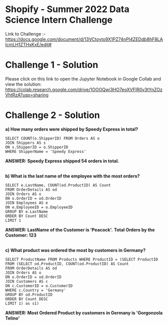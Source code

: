 # Shopify - Summer 2022 Data Science Intern Challenge 

Link to Challenge :-   
https://docs.google.com/document/d/13VCtoyto9X1PZ74nPI4ZEDdb8hF8LAlcmLH1ZTHxKxE/edit#  
  
# Challenge 1 - Solution
Please click on this link to open the Jupyter Notebook in Google Collab and view the solution:  
https://colab.research.google.com/drive/1OOOQwi3HO7eoXVFlR0v3tYnZOzVhtRzA?usp=sharing  

# Challenge 2 - Solution  

**a) How many orders were shipped by Speedy Express in total?**    
```
SELECT COUNT(o.ShipperID) FROM Orders AS o
JOIN Shippers AS s
ON s.ShipperID = o.ShipperID
WHERE ShipperName = 'Speedy Express'
```
**ANSWER: Speedy Express shipped 54 orders in total.**
<br>
<br>

**b) What is the last name of the employee with the most orders?**  
```
SELECT e.LastName, COUNT(od.ProductID) AS Count 
FROM OrderDetails AS od
JOIN Orders AS o
ON o.OrderID = od.OrderID
JOIN Employees AS e
ON e.EmployeeID = o.EmployeeID
GROUP BY e.LastName
ORDER BY Count DESC
LIMIT 1
```
**ANSWER: LastName of the Customer is 'Peacock'.**
**Total Orders by the Customer: 123**
<br>
<br>

**c) What product was ordered the most by customers in Germany?**    
```
SELECT ProductName FROM Products WHERE ProductID = (SELECT ProductID FROM (SELECT od.ProductID, COUNT(od.ProductID) AS Count
FROM OrderDetails AS od
JOIN Orders AS o
ON o.OrderID = od.OrderID
JOIN Customers AS c
ON c.CustomerID = o.CustomerID
WHERE c.Country = 'Germany'
GROUP BY od.ProductID
ORDER BY Count DESC
LIMIT 1) as s1)
```
**ANSWER: Most Ordered Product by customers in Germany is 'Gorgonzola Telino'**
<br>
<br>